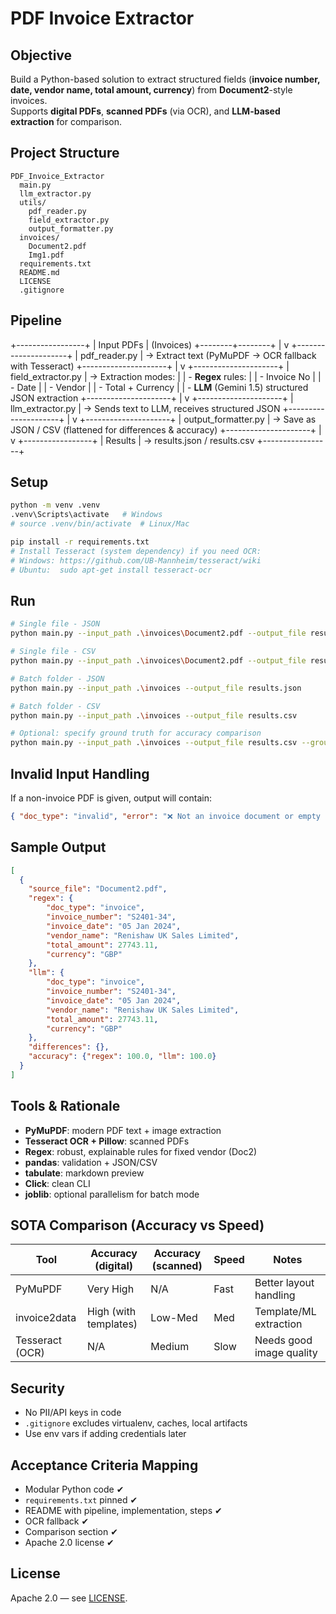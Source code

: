 # PDF Invoice Extractor 

## Objective
Build a Python-based solution to extract structured fields (**invoice number, date, vendor name, total amount, currency**) from **Document2**-style invoices.  
Supports **digital PDFs**, **scanned PDFs** (via OCR), and **LLM-based extraction** for comparison.

## Project Structure

```
PDF_Invoice_Extractor
  main.py
  llm_extractor.py
  utils/
    pdf_reader.py
    field_extractor.py
    output_formatter.py
  invoices/
    Document2.pdf
    Img1.pdf
  requirements.txt
  README.md
  LICENSE
  .gitignore
```

## Pipeline
+-----------------+
|   Input PDFs    |   (Invoices)
+--------+--------+
         |
         v
+---------------------+
| pdf_reader.py       | → Extract text (PyMuPDF → OCR fallback with Tesseract)
+---------------------+
         |
         v
+---------------------+
| field_extractor.py  | → Extraction modes:
|                     |   - **Regex** rules:
|                     |       - Invoice No
|                     |       - Date
|                     |       - Vendor
|                     |       - Total + Currency
|                     |   - **LLM** (Gemini 1.5) structured JSON extraction
+---------------------+
         |
         v
+---------------------+
| llm_extractor.py    | → Sends text to LLM, receives structured JSON
+---------------------+
         |
         v
+---------------------+
| output_formatter.py | → Save as JSON / CSV (flattened for differences & accuracy)
+---------------------+
         |
         v
+-----------------+
|   Results       | → results.json / results.csv
+-----------------+

## Setup
```bash
python -m venv .venv
.venv\Scripts\activate   # Windows
# source .venv/bin/activate  # Linux/Mac

pip install -r requirements.txt
# Install Tesseract (system dependency) if you need OCR:
# Windows: https://github.com/UB-Mannheim/tesseract/wiki
# Ubuntu:  sudo apt-get install tesseract-ocr
```

## Run
```bash
# Single file - JSON
python main.py --input_path .\invoices\Document2.pdf --output_file result.json

# Single file - CSV
python main.py --input_path .\invoices\Document2.pdf --output_file result.csv

# Batch folder - JSON
python main.py --input_path .\invoices --output_file results.json

# Batch folder - CSV
python main.py --input_path .\invoices --output_file results.csv

# Optional: specify ground truth for accuracy comparison
python main.py --input_path .\invoices --output_file results.csv --ground_truth ground_truth.json

```

## Invalid Input Handling
If a non-invoice PDF is given, output will contain:
```json
{ "doc_type": "invalid", "error": "❌ Not an invoice document or empty text", "source_file": "X.pdf" }
```

## Sample Output
```json
[
  {
    "source_file": "Document2.pdf",
    "regex": {
        "doc_type": "invoice",
        "invoice_number": "S2401-34",
        "invoice_date": "05 Jan 2024",
        "vendor_name": "Renishaw UK Sales Limited",
        "total_amount": 27743.11,
        "currency": "GBP"
    },
    "llm": {
        "doc_type": "invoice",
        "invoice_number": "S2401-34",
        "invoice_date": "05 Jan 2024",
        "vendor_name": "Renishaw UK Sales Limited",
        "total_amount": 27743.11,
        "currency": "GBP"
    },
    "differences": {},
    "accuracy": {"regex": 100.0, "llm": 100.0}
  }
]

```

## Tools & Rationale

- **PyMuPDF**: modern PDF text + image extraction
- **Tesseract OCR + Pillow**: scanned PDFs
- **Regex**: robust, explainable rules for fixed vendor (Doc2)
- **pandas**: validation + JSON/CSV
- **tabulate**: markdown preview
- **Click**: clean CLI
- **joblib**: optional parallelism for batch mode

## SOTA Comparison (Accuracy vs Speed)
| Tool            | Accuracy (digital) | Accuracy (scanned) | Speed | Notes                       |
|-----------------|--------------------|--------------------|-------|-----------------------------|
| PyMuPDF         | Very High          | N/A                | Fast  | Better layout handling      |
| invoice2data    | High (with templates) | Low-Med         | Med   | Template/ML extraction      |
| Tesseract (OCR) | N/A                | Medium             | Slow  | Needs good image quality    |


## Security
- No PII/API keys in code
- `.gitignore` excludes virtualenv, caches, local artifacts
- Use env vars if adding credentials later

## Acceptance Criteria Mapping
- Modular Python code ✔
- `requirements.txt` pinned ✔
- README with pipeline, implementation, steps ✔
- OCR fallback ✔
- Comparison section ✔
- Apache 2.0 license ✔

## License
Apache 2.0 — see [LICENSE](LICENSE).
